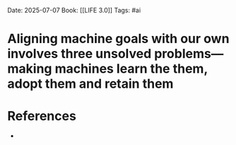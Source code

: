 Date: 2025-07-07
Book: [[LIFE 3.0]]
Tags: #ai
# Aligning machine goals with our own involves three unsolved problems—making machines learn the  them, adopt them and retain them



# References
- 